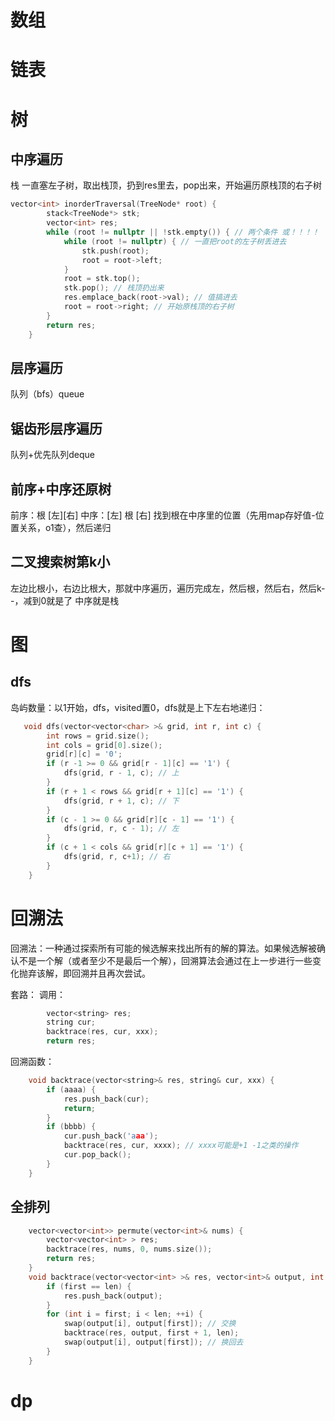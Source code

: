 # 数组

# 链表

# 树

## 中序遍历
栈
一直塞左子树，取出栈顶，扔到res里去，pop出来，开始遍历原栈顶的右子树

```c++
vector<int> inorderTraversal(TreeNode* root) {
        stack<TreeNode*> stk;
        vector<int> res;
        while (root != nullptr || !stk.empty()) { // 两个条件 或！！！！
            while (root != nullptr) { // 一直把root的左子树丢进去
                stk.push(root);
                root = root->left;
            }
            root = stk.top();
            stk.pop(); // 栈顶扔出来
            res.emplace_back(root->val); // 值搞进去
            root = root->right; // 开始原栈顶的右子树
        }
        return res;
    }
```

## 层序遍历
队列（bfs）queue


## 锯齿形层序遍历
队列+优先队列deque

## 前序+中序还原树

前序：根 [左][右]
中序：[左] 根 [右]
找到根在中序里的位置（先用map存好值-位置关系，o1查），然后递归

## 二叉搜索树第k小

左边比根小，右边比根大，那就中序遍历，遍历完成左，然后根，然后右，然后k--，减到0就是了
中序就是栈

# 图

## dfs

岛屿数量：以1开始，dfs，visited置0，dfs就是上下左右地递归：

```c++
   void dfs(vector<vector<char> >& grid, int r, int c) {
        int rows = grid.size();
        int cols = grid[0].size();
        grid[r][c] = '0';
        if (r -1 >= 0 && grid[r - 1][c] == '1') {
            dfs(grid, r - 1, c); // 上
        }
        if (r + 1 < rows && grid[r + 1][c] == '1') {
            dfs(grid, r + 1, c); // 下
        }
        if (c - 1 >= 0 && grid[r][c - 1] == '1') {
            dfs(grid, r, c - 1); // 左
        }
        if (c + 1 < cols && grid[r][c + 1] == '1') {
            dfs(grid, r, c+1); // 右
        }
    }
```

# 回溯法

回溯法：一种通过探索所有可能的候选解来找出所有的解的算法。如果候选解被确认不是一个解（或者至少不是最后一个解），回溯算法会通过在上一步进行一些变化抛弃该解，即回溯并且再次尝试。

套路：
调用：

```c++
        vector<string> res;
        string cur;
        backtrace(res, cur, xxx);
        return res;
```

回溯函数：

```c++
    void backtrace(vector<string>& res, string& cur, xxx) {
        if (aaaa) {
            res.push_back(cur);
            return;
        }
        if (bbbb) {
            cur.push_back('aaa');
            backtrace(res, cur, xxxx); // xxxx可能是+1 -1之类的操作
            cur.pop_back();
        }
    }
```

## 全排列

```c++
    vector<vector<int>> permute(vector<int>& nums) {
        vector<vector<int> > res;
        backtrace(res, nums, 0, nums.size());
        return res;
    }
    void backtrace(vector<vector<int> >& res, vector<int>& output, int first, int len) {
        if (first == len) {
            res.push_back(output);
        }
        for (int i = first; i < len; ++i) {
            swap(output[i], output[first]); // 交换
            backtrace(res, output, first + 1, len);
            swap(output[i], output[first]); // 换回去
        }
    }
```

# dp
